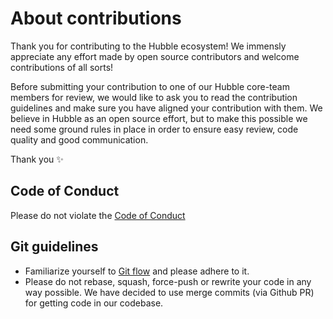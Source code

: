# About contributions

Thank you for contributing to the Hubble ecosystem! We immensly appreciate any effort made by open source contributors and welcome contributions of all sorts!

Before submitting your contribution to one of our Hubble core-team members for review, we would like to ask you to read the contribution guidelines and make sure you have aligned your contribution with them.
We believe in Hubble as an open source effort, but to make this possible we need some ground rules in place in order to ensure easy review, code quality and good communication.

Thank you ✨

## Code of Conduct

Please do not violate the [Code of Conduct](https://github.com/inthepocket/hubble-oss-launchpad/blob/master/CODE-OF-CONDUCT.md)

## Git guidelines

- Familiarize yourself to [Git flow](https://www.atlassian.com/git/tutorials/comparing-workflows/gitflow-workflow) and please adhere to it.
- Please do not rebase, squash, force-push or rewrite your code in any way possible. We have decided to use merge commits (via Github PR) for getting code in our codebase.
